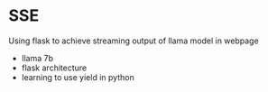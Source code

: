 # SSE
Using flask to achieve streaming output of llama model in webpage

- llama 7b
- flask architecture
- learning to use yield in python
  